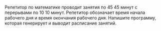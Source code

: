Репетитор по математике проводит занятия по 
45
45 минут с перерывами по 
10
10 минут. Репетитор обозначает время начала рабочего дня и время окончания рабочего дня. Напишите программу, которая генерирует и выводит расписание занятий.
